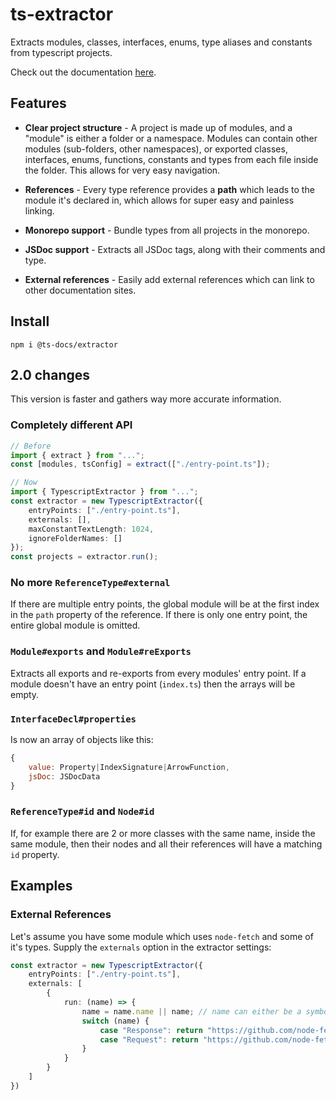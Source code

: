 # ts-extractor

Extracts modules, classes, interfaces, enums, type aliases and constants from typescript projects. 

Check out the documentation [here](https://ts-docs.github.io/ts-docs/m.extractor/index.html).

## Features

- **Clear project structure** - A project is made up of modules, and a "module" is either a folder or a namespace. Modules can contain other modules (sub-folders, other namespaces), or exported classes, interfaces, enums, functions, constants and types from each file inside the folder. This allows for very easy navigation.

- **References** - Every type reference provides a **path** which leads to the module it's declared in, which allows for super easy and painless linking. 

- **Monorepo support** - Bundle types from all projects in the monorepo.

- **JSDoc support** - Extracts all JSDoc tags, along with their comments and type.

- **External references** - Easily add external references which can link to other documentation sites.

## Install

```npm i @ts-docs/extractor```

## 2.0 changes

This version is faster and gathers way more accurate information.

### Completely different API

```ts
// Before
import { extract } from "...";
const [modules, tsConfig] = extract(["./entry-point.ts"]);

// Now
import { TypescriptExtractor } from "...";
const extractor = new TypescriptExtractor({
    entryPoints: ["./entry-point.ts"],
    externals: [],
    maxConstantTextLength: 1024,
    ignoreFolderNames: []
});
const projects = extractor.run();
```

### No more `ReferenceType#external`

If there are multiple entry points, the global module will be at the first index in the `path` property of the reference. If there is only one entry point, the entire global module is omitted.

### `Module#exports` and `Module#reExports`

Extracts all exports and re-exports from every modules' entry point. If a module doesn't have an entry point (`index.ts`) then the arrays will be empty.

### `InterfaceDecl#properties`

Is now an array of objects like this:
```js
{
    value: Property|IndexSignature|ArrowFunction,
    jsDoc: JSDocData
}
```

### `ReferenceType#id` and `Node#id`

If, for example there are 2 or more classes with the same name, inside the same module, then their nodes and all their references will have a matching `id` property.

## Examples

### External References

Let's assume you have some module which uses `node-fetch` and some of it's types. Supply the `externals` option in the extractor settings:

```ts
const extractor = new TypescriptExtractor({ 
    entryPoints: ["./entry-point.ts"],
    externals: [
        {
            run: (name) => {
                name = name.name || name; // name can either be a symbol or a string
                switch (name) {
                    case "Response": return "https://github.com/node-fetch/node-fetch#class-response";
                    case "Request": return "https://github.com/node-fetch/node-fetch#class-request";
                }
            }
        }
    ]
})
```